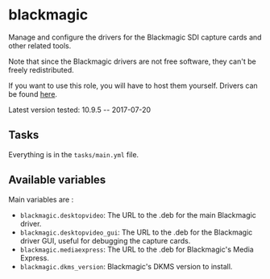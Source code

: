 # blackmagic

Manage and configure the drivers for the Blackmagic SDI capture cards and other
related tools.

Note that since the Blackmagic drivers are not free software, they can't be
freely redistributed.

If you want to use this role, you will have to host them yourself. Drivers can
be found [here][].

Latest version tested: 10.9.5 -- 2017-07-20

[here]: https://www.blackmagicdesign.com/support/family/capture-and-playback

## Tasks

Everything is in the `tasks/main.yml` file.

## Available variables

Main variables are :

* `blackmagic.desktopvideo`: The URL to the .deb for the main Blackmagic driver.
* `blackmagic.desktopvideo_gui`: The URL to the .deb for the Blackmagic driver
                                 GUI, useful for debugging the capture cards.
* `blackmagic.mediaexpress`: The URL to the .deb for Blackmagic's Media Express.
* `blackmagic.dkms_version`: Blackmagic's DKMS version to install.
